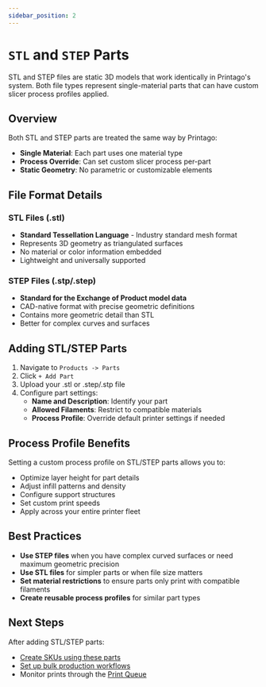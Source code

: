 ```yaml
---
sidebar_position: 2
---
```


# `STL` and `STEP` Parts

STL and STEP files are static 3D models that work identically in Printago's system. Both file types represent single-material parts that can have custom slicer process profiles applied.

## Overview

Both STL and STEP parts are treated the same way by Printago:
- **Single Material**: Each part uses one material type
- **Process Override**: Can set custom slicer process per-part  
- **Static Geometry**: No parametric or customizable elements

## File Format Details

### STL Files (.stl)
- **Standard Tessellation Language** - Industry standard mesh format
- Represents 3D geometry as triangulated surfaces
- No material or color information embedded
- Lightweight and universally supported

### STEP Files (.stp/.step) 
- **Standard for the Exchange of Product model data**
- CAD-native format with precise geometric definitions
- Contains more geometric detail than STL
- Better for complex curves and surfaces

## Adding STL/STEP Parts

1. Navigate to `Products -> Parts`
2. Click `+ Add Part`
3. Upload your .stl or .step/.stp file
4. Configure part settings:
   - **Name and Description**: Identify your part
   - **Allowed Filaments**: Restrict to compatible materials
   - **Process Profile**: Override default printer settings if needed

## Process Profile Benefits

Setting a custom process profile on STL/STEP parts allows you to:
- Optimize layer height for part details
- Adjust infill patterns and density
- Configure support structures
- Set custom print speeds
- Apply across your entire printer fleet

## Best Practices

- **Use STEP files** when you have complex curved surfaces or need maximum geometric precision
- **Use STL files** for simpler parts or when file size matters
- **Set material restrictions** to ensure parts only print with compatible filaments
- **Create reusable process profiles** for similar part types

## Next Steps

After adding STL/STEP parts:
- [Create SKUs using these parts](./sku-management.md)
- [Set up bulk production workflows](../printing/advanced-printing/bulk-actions.md)
- Monitor prints through the [Print Queue](../print-queue-management.md)
